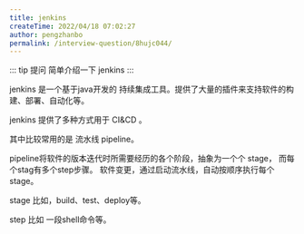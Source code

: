```yaml
---
title: jenkins
createTime: 2022/04/18 07:02:27
author: pengzhanbo
permalink: /interview-question/8hujc044/
---
```


::: tip 提问
简单介绍一下 jenkins
:::

jenkins 是一个基于java开发的 持续集成工具。提供了大量的插件来支持软件的构建、部署、自动化等。

jenkins 提供了多种方式用于 CI&CD 。

其中比较常用的是 流水线 pipeline。

pipeline将软件的版本迭代时所需要经历的各个阶段，抽象为一个个 stage， 而每个stag有多个step步骤。
软件变更，通过启动流水线，自动按顺序执行每个stage。

stage 比如，build、test、deploy等。

step 比如 一段shell命令等。

